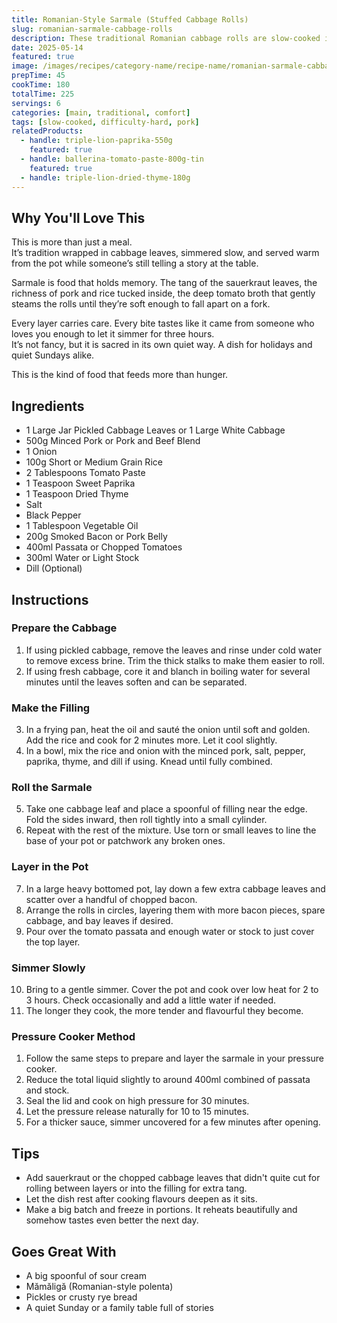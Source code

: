 ```yaml
---
title: Romanian-Style Sarmale (Stuffed Cabbage Rolls)
slug: romanian-sarmale-cabbage-rolls
description: These traditional Romanian cabbage rolls are slow-cooked in tomato broth, stuffed with pork, rice, and herbs—wrapped in sauerkraut leaves and steeped in comfort.
date: 2025-05-14
featured: true
image: /images/recipes/category-name/recipe-name/romanian-sarmale-cabbage-rolls.webp
prepTime: 45
cookTime: 180
totalTime: 225
servings: 6
categories: [main, traditional, comfort]
tags: [slow-cooked, difficulty-hard, pork]
relatedProducts:
  - handle: triple-lion-paprika-550g
    featured: true
  - handle: ballerina-tomato-paste-800g-tin
    featured: true
  - handle: triple-lion-dried-thyme-180g
---
```


## Why You'll Love This

This is more than just a meal.  
It’s tradition wrapped in cabbage leaves, simmered slow, and served warm from the pot while someone’s still telling a story at the table.  

Sarmale is food that holds memory. The tang of the sauerkraut leaves, the richness of pork and rice tucked inside, the deep tomato broth that gently steams the rolls until they’re soft enough to fall apart on a fork.

Every layer carries care. Every bite tastes like it came from someone who loves you enough to let it simmer for three hours.  
It’s not fancy, but it is sacred in its own quiet way. A dish for holidays and quiet Sundays alike.  

This is the kind of food that feeds more than hunger.

## Ingredients

- 1 Large Jar Pickled Cabbage Leaves or 1 Large White Cabbage  
- 500g Minced Pork or Pork and Beef Blend  
- 1 Onion  
- 100g Short or Medium Grain Rice  
- 2 Tablespoons Tomato Paste  
- 1 Teaspoon Sweet Paprika  
- 1 Teaspoon Dried Thyme  
- Salt  
- Black Pepper  
- 1 Tablespoon Vegetable Oil  
- 200g Smoked Bacon or Pork Belly  
- 400ml Passata or Chopped Tomatoes  
- 300ml Water or Light Stock  
- Dill (Optional)  

## Instructions

### Prepare the Cabbage

1. If using pickled cabbage, remove the leaves and rinse under cold water to remove excess brine. Trim the thick stalks to make them easier to roll.  
2. If using fresh cabbage, core it and blanch in boiling water for several minutes until the leaves soften and can be separated.

### Make the Filling

3. In a frying pan, heat the oil and sauté the onion until soft and golden. Add the rice and cook for 2 minutes more. Let it cool slightly.  
4. In a bowl, mix the rice and onion with the minced pork, salt, pepper, paprika, thyme, and dill if using. Knead until fully combined.

### Roll the Sarmale

5. Take one cabbage leaf and place a spoonful of filling near the edge. Fold the sides inward, then roll tightly into a small cylinder.  
6. Repeat with the rest of the mixture. Use torn or small leaves to line the base of your pot or patchwork any broken ones.

### Layer in the Pot

7. In a large heavy bottomed pot, lay down a few extra cabbage leaves and scatter over a handful of chopped bacon.  
8. Arrange the rolls in circles, layering them with more bacon pieces, spare cabbage, and bay leaves if desired.  
9. Pour over the tomato passata and enough water or stock to just cover the top layer.

### Simmer Slowly

10. Bring to a gentle simmer. Cover the pot and cook over low heat for 2 to 3 hours. Check occasionally and add a little water if needed.  
11. The longer they cook, the more tender and flavourful they become.

### Pressure Cooker Method

1. Follow the same steps to prepare and layer the sarmale in your pressure cooker.  
2. Reduce the total liquid slightly to around 400ml combined of passata and stock.  
3. Seal the lid and cook on high pressure for 30 minutes.  
4. Let the pressure release naturally for 10 to 15 minutes.  
5. For a thicker sauce, simmer uncovered for a few minutes after opening.

## Tips

- Add sauerkraut or the chopped cabbage leaves that didn't quite cut for rolling between layers or into the filling for extra tang.  
- Let the dish rest after cooking flavours deepen as it sits.  
- Make a big batch and freeze in portions. It reheats beautifully and somehow tastes even better the next day.

## Goes Great With

- A big spoonful of sour cream  
- Mămăligă (Romanian-style polenta)  
- Pickles or crusty rye bread  
- A quiet Sunday or a family table full of stories